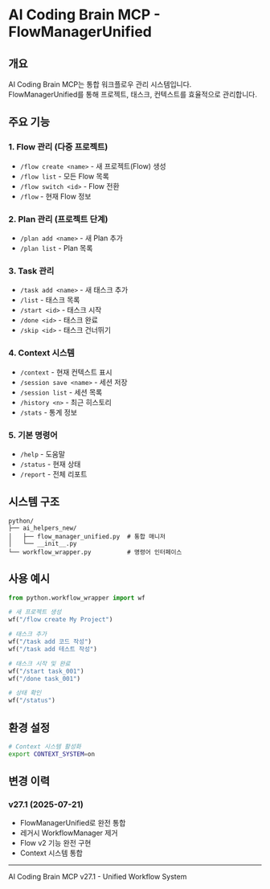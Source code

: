 # AI Coding Brain MCP - FlowManagerUnified

## 개요
AI Coding Brain MCP는 통합 워크플로우 관리 시스템입니다. 
FlowManagerUnified를 통해 프로젝트, 태스크, 컨텍스트를 효율적으로 관리합니다.

## 주요 기능

### 1. Flow 관리 (다중 프로젝트)
- `/flow create <name>` - 새 프로젝트(Flow) 생성
- `/flow list` - 모든 Flow 목록
- `/flow switch <id>` - Flow 전환
- `/flow` - 현재 Flow 정보

### 2. Plan 관리 (프로젝트 단계)
- `/plan add <name>` - 새 Plan 추가
- `/plan list` - Plan 목록

### 3. Task 관리
- `/task add <name>` - 새 태스크 추가
- `/list` - 태스크 목록
- `/start <id>` - 태스크 시작
- `/done <id>` - 태스크 완료
- `/skip <id>` - 태스크 건너뛰기

### 4. Context 시스템
- `/context` - 현재 컨텍스트 표시
- `/session save <name>` - 세션 저장
- `/session list` - 세션 목록
- `/history <n>` - 최근 히스토리
- `/stats` - 통계 정보

### 5. 기본 명령어
- `/help` - 도움말
- `/status` - 현재 상태
- `/report` - 전체 리포트

## 시스템 구조

```
python/
├── ai_helpers_new/
│   ├── flow_manager_unified.py  # 통합 매니저
│   └── __init__.py
└── workflow_wrapper.py          # 명령어 인터페이스
```

## 사용 예시

```python
from python.workflow_wrapper import wf

# 새 프로젝트 생성
wf("/flow create My Project")

# 태스크 추가
wf("/task add 코드 작성")
wf("/task add 테스트 작성")

# 태스크 시작 및 완료
wf("/start task_001")
wf("/done task_001")

# 상태 확인
wf("/status")
```

## 환경 설정

```bash
# Context 시스템 활성화
export CONTEXT_SYSTEM=on
```

## 변경 이력

### v27.1 (2025-07-21)
- FlowManagerUnified로 완전 통합
- 레거시 WorkflowManager 제거
- Flow v2 기능 완전 구현
- Context 시스템 통합

---
AI Coding Brain MCP v27.1 - Unified Workflow System
